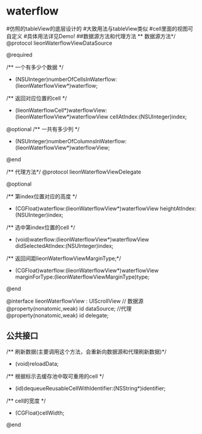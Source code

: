 # waterflow 
#仿照的tableView的底层设计的
#大致用法与tableView类似
#cell里面的视图可自定义
#具体用法详见Demo!
##数据源方法和代理方法
**  数据源方法*/
@protocol lieonWaterflowViewDataSource <NSObject>

@required

/**  一个有多少个数据 */
- (NSUInteger)numberOfCellsInWaterflow:(lieonWaterflowView*)waterflow;

/**   返回对应位置的cell */
- (lieonWaterflowCell*)waterflowView:(lieonWaterflowView*)waterflowView cellAtIndex:(NSUInteger)index;

@optional
/**  一共有多少列 */
- (NSUInteger)numberOfColumnsInWaterflow:(lieonWaterflowView*)waterflowView;

@end

/** 代理方法*/
@protocol lieonWaterflowViewDelegate <UIScrollViewDelegate>

@optional

/** 第index位置对应的高度 */
- (CGFloat)waterflow:(lieonWaterflowView*)waterflowView heightAtIndex:(NSUInteger)index;

/**  选中第index位置的cell */
- (void)waterflow:(lieonWaterflowView*)waterflowView didSelectedAtIndex:(NSUInteger)index;

/** 返回间距lieonWaterflowViewMarginType;*/
- (CGFloat)waterflow:(lieonWaterflowView*)waterflowView marginForType:(lieonWaterflowViewMarginType)type;

@end


@interface lieonWaterflowView : UIScrollView
// 数据源
@property(nonatomic,weak) id<lieonWaterflowViewDataSource> dataSource;
//代理
@property(nonatomic,weak) id <lieonWaterflowViewDelegate> delegate;

## 公共接口
/** 刷新数据(主要调用这个方法，会重新向数据源和代理刷新数据)*/
- (void)reloadData;

/** 根据标示去缓存池中取可重用的cell */
- (id)dequeueReusableCellWithIdentifier:(NSString*)identifier;

/** cell的宽度 */
- (CGFloat)cellWidth;

@end

